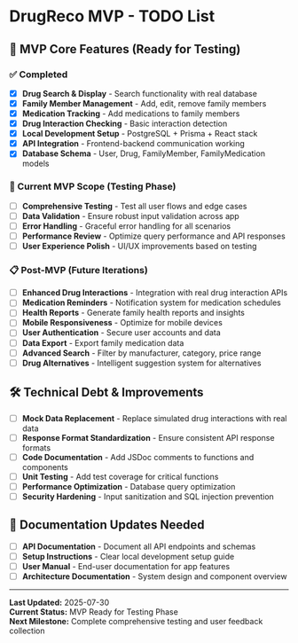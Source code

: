 # DrugReco MVP - TODO List

## 🎯 MVP Core Features (Ready for Testing)

### ✅ Completed
- [x] **Drug Search & Display** - Search functionality with real database
- [x] **Family Member Management** - Add, edit, remove family members  
- [x] **Medication Tracking** - Add medications to family members
- [x] **Drug Interaction Checking** - Basic interaction detection
- [x] **Local Development Setup** - PostgreSQL + Prisma + React stack
- [x] **API Integration** - Frontend-backend communication working
- [x] **Database Schema** - User, Drug, FamilyMember, FamilyMedication models

### 🔄 Current MVP Scope (Testing Phase)
- [ ] **Comprehensive Testing** - Test all user flows and edge cases
- [ ] **Data Validation** - Ensure robust input validation across app
- [ ] **Error Handling** - Graceful error handling for all scenarios
- [ ] **Performance Review** - Optimize query performance and API responses
- [ ] **User Experience Polish** - UI/UX improvements based on testing

### 📋 Post-MVP (Future Iterations)
- [ ] **Enhanced Drug Interactions** - Integration with real drug interaction APIs
- [ ] **Medication Reminders** - Notification system for medication schedules
- [ ] **Health Reports** - Generate family health reports and insights
- [ ] **Mobile Responsiveness** - Optimize for mobile devices
- [ ] **User Authentication** - Secure user accounts and data
- [ ] **Data Export** - Export family medication data
- [ ] **Advanced Search** - Filter by manufacturer, category, price range
- [ ] **Drug Alternatives** - Intelligent suggestion system for alternatives

## 🛠️ Technical Debt & Improvements
- [ ] **Mock Data Replacement** - Replace simulated drug interactions with real data
- [ ] **Response Format Standardization** - Ensure consistent API response formats
- [ ] **Code Documentation** - Add JSDoc comments to functions and components
- [ ] **Unit Testing** - Add test coverage for critical functions
- [ ] **Performance Optimization** - Database query optimization
- [ ] **Security Hardening** - Input sanitization and SQL injection prevention

## 📖 Documentation Updates Needed
- [ ] **API Documentation** - Document all API endpoints and schemas
- [ ] **Setup Instructions** - Clear local development setup guide
- [ ] **User Manual** - End-user documentation for app features
- [ ] **Architecture Documentation** - System design and component overview

---

**Last Updated:** 2025-07-30  
**Current Status:** MVP Ready for Testing Phase  
**Next Milestone:** Complete comprehensive testing and user feedback collection